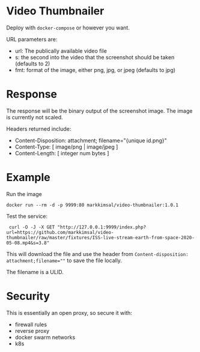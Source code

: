 Video Thumbnailer
===

Deploy with `docker-compose` or however you want.

URL parameters are:
 * url:  The publically available video file
 * s:  the second into the video that the screenshot should be taken (defaults to 2)
 * fmt:  format of the image, either png, jpg, or jpeg (defaults to jpg)

Response
===
The response will be the binary output of the screenshot image.  The image is currently not scaled.

Headers returned include:
 * Content-Disposition: attachment; filename="{unique id.png}"
 * Content-Type: [ image/png | image/jpeg ]
 * Content-Length: [ integer num bytes ]

Example
===

Run the image
```
docker run --rm -d -p 9999:80 markkimsal/video-thumbnailer:1.0.1
```

Test the service:
```
 curl -O -J -X GET "http://127.0.0.1:9999/index.php?url=https://github.com/markkimsal/video-thumbnailer/raw/master/fixtures/ISS-live-stream-earth-from-space-2020-05-08.mp4&s=3.8"
```
This will download the file and use the header from `Content-disposition: attachment;filename=""` to save the file locally.

The filename is a ULID.

Security
===
This is essentially an open proxy, so secure it with:
 * firewall rules
 * reverse proxy
 * docker swarm networks
 * k8s
